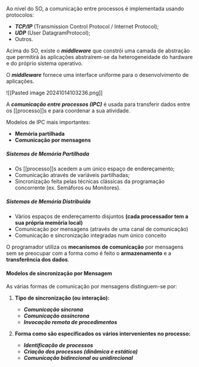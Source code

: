 Ao nível do SO, a comunicação entre processos é implementada usando protocolos: 
- ***TCP/IP*** (Transmission Control Protocol / Internet Protocol); 
- ***UDP*** (User DatagramProtocol); 
- Outros. 
  
  
Acima do SO, existe o ***middleware*** que constrói uma camada de abstração que permitirá às aplicações abstraírem-se da heterogeneidade do hardware e do próprio sistema operativo. 

O ***middleware*** fornece uma interface uniforme para o desenvolvimento de aplicações.

![[Pasted image 20241014103236.png]]

A ***comunicação entre processos (IPC)*** é usada para transferir dados entre os [[processo]]s e para coordenar a sua atividade.

Modelos de IPC mais importantes:
- **Memória partilhada** 
- **Comunicação por mensagens**

##### Sistemas de Memória Partilhada
- Os [[processo]]s acedem a um único espaço de endereçamento;
- Comunicação através de variáveis partilhadas; 
- Sincronização feita pelas técnicas clássicas da programação concorrente (ex. Semáforos ou Monitores).

##### Sistemas de Memória Distribuída
- Vários espaços de endereçamento disjuntos **(cada processador tem a sua própria memória local)** 
- Comunicação por mensagens (através de uma canal de comunicação)
- Comunicação e sincronização integradas num único conceito
  
O programador utiliza os **mecanismos de comunicação** por mensagens sem se preocupar com a forma como é feito o **armazenamento** e a **transferência dos dados**.

#### Modelos de sincronização por Mensagem

As várias formas de comunicação por mensagens distinguem-se por:

1. **Tipo de sincronização (ou interação):** 
	- ***Comunicação síncrona*** 
	- ***Comunicação assíncrona***
	- ***Invocação remota de procedimentos***

2. **Forma como são especificados os vários intervenientes no processo:**
	- ***Identificação de processos***
	- ***Criação dos processos (dinâmica e estática)***
	- ***Comunicação bidirecional ou unidirecional***


